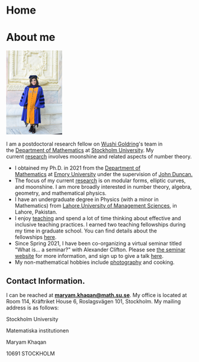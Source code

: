 # Home

# **About me**
<img src="home/f57810fcb9c0cbf2e92d2492b837a06c.jpg" alt="drawing" width="30%"/>


I am a postdoctoral research fellow on [Wushi Goldring](https://www.google.com/url?q=https%3A%2F%2Fsites.google.com%2Fsite%2Fwushijig%2F&sa=D&sntz=1&usg=AFQjCNGdk-RBDiY9wUGPf13_oxu0lQdpzw)'s team in the [Department of Mathematics](https://www.google.com/url?q=https%3A%2F%2Fwww.math.su.se%2Fenglish%2F&sa=D&sntz=1&usg=AFQjCNEfIyHsmBXVz-A3Q1pWv2e2VKvE-Q) at [Stockholm University](https://www.google.com/url?q=https%3A%2F%2Fwww.su.se%2Fenglish%2F&sa=D&sntz=1&usg=AFQjCNH634lSc1DFG9lS7sxkSNEL62Sj_A). My current [research](https://www.maryamkhaqan.com/research) involves moonshine and related aspects of number theory.

- I obtained my Ph.D. in 2021 from the [Department of Mathematics](http://www.google.com/url?q=http%3A%2F%2Fwww.math.emory.edu%2Fhome%2F&sa=D&sntz=1&usg=AFQjCNGCwKGyhN7rmFNqyUkD2QVVCZJBlw) at [Emory University](http://www.google.com/url?q=http%3A%2F%2Fwww.emory.edu%2Fhome%2Findex.html&sa=D&sntz=1&usg=AFQjCNGS2NvL66lVWbpenwMs6le78ZaamA) under the supervision of [John Duncan.](https://www.google.com/url?q=https%3A%2F%2Fsites.google.com%2Fsite%2Fjohnfrduncan%2Fhome&sa=D&sntz=1&usg=AFQjCNHEzBK-m5znU76Rfthj6EzI_NrxMA)
- The focus of my current [research](https://www.maryamkhaqan.com/research) is on modular forms, elliptic curves, and moonshine. I am more broadly interested in number theory, algebra, geometry, and mathematical physics.
- I have an undergraduate degree in Physics (with a minor in Mathematics) from [Lahore University of Management Sciences](https://www.google.com/url?q=https%3A%2F%2Flums.edu.pk%2F&sa=D&sntz=1&usg=AFQjCNFgRXPbw9VCWyMrB8kLy6PMdEdBTg), in Lahore, Pakistan.
- I enjoy [teaching](https://www.maryamkhaqan.com/teaching) and spend a lot of time thinking about effective and inclusive teaching practices. I earned two teaching fellowships during my time in graduate school. You can find details about the fellowships [here](https://www.maryamkhaqan.com/honors).
- Since Spring 2021, I have been co-organizing a virtual seminar titled "What is... a seminar?" with Alexander Clifton. Please see [the seminar website](https://www.google.com/url?q=https%3A%2F%2Fsites.google.com%2Fview%2Fwhatisaseminar&sa=D&sntz=1&usg=AFQjCNGHPlvFsu2n6Z0lzvfq9MUeeiBxkw) for more information, and sign up to give a talk [here](https://docs.google.com/forms/d/e/1FAIpQLSeJxOaxZ1NnU8_CQUeeKb0mYqto1cvGG8PEQo8hj5bB8-_CuQ/viewform).
- My non-mathematical hobbies include [photography](https://www.maryamkhaqan.com/more/photography) and cooking.

## **Contact Information.**

I can be reached at **[maryam.khaqan@math.su.se](mailto:maryam.khaqan@math.su.se)**. My office is located at Room 114, Kräftriket House 6, Roslagsvägen 101, Stockholm. My mailing address is as follows:

Stockholm University

Matematiska institutionen

Maryam Khaqan

10691 STOCKHOLM

